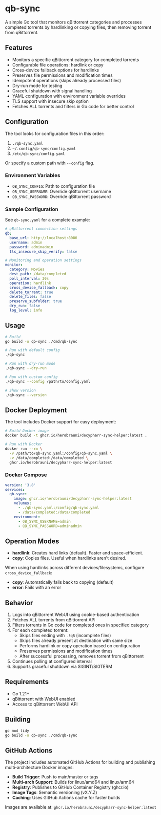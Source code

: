 # qb-sync

A simple Go tool that monitors qBittorrent categories and processes completed torrents by hardlinking or copying files, then removing torrent from qBittorrent.

## Features

- Monitors a specific qBittorrent category for completed torrents
- Configurable file operations: hardlink or copy
- Cross-device fallback options for hardlinks
- Preserves file permissions and modification times
- Idempotent operations (skips already processed files)
- Dry-run mode for testing
- Graceful shutdown with signal handling
- YAML configuration with environment variable overrides
- TLS support with insecure skip option
- Fetches ALL torrents and filters in Go code for better control

## Configuration

The tool looks for configuration files in this order:
1. `./qb-sync.yaml`
2. `~/.config/qb-sync/config.yaml`
3. `/etc/qb-sync/config.yaml`

Or specify a custom path with `--config` flag.

### Environment Variables

- `QB_SYNC_CONFIG`: Path to configuration file
- `QB_SYNC_USERNAME`: Override qBittorrent username
- `QB_SYNC_PASSWORD`: Override qBittorrent password

### Sample Configuration

See `qb-sync.yaml` for a complete example:

```yaml
# qBittorrent connection settings
qb:
  base_url: http://localhost:8080
  username: admin
  password: adminadmin
  tls_insecure_skip_verify: false

# Monitoring and operation settings
monitor:
  category: Movies
  dest_path: /data/completed
  poll_interval: 30s
  operation: hardlink
  cross_device_fallback: copy
  delete_torrent: true
  delete_files: false
  preserve_subfolder: true
  dry_run: false
  log_level: info
```

## Usage

```bash
# Build
go build -o qb-sync ./cmd/qb-sync

# Run with default config
./qb-sync

# Run with dry-run mode
./qb-sync --dry-run

# Run with custom config
./qb-sync --config /path/to/config.yaml

# Show version
./qb-sync --version
```

## Docker Deployment

The tool includes Docker support for easy deployment:

```bash
# Build Docker image
docker build -t ghcr.io/herobrauni/decypharr-sync-helper:latest .

# Run with Docker
docker run --rm \
  -v /path/to/qb-sync.yaml:/config/qb-sync.yaml \
  -v /data/completed:/data/completed \
  ghcr.io/herobrauni/decypharr-sync-helper:latest
```

### Docker Compose

```yaml
version: '3.8'
services:
  qb-sync:
    image: ghcr.io/herobrauni/decypharr-sync-helper:latest
    volumes:
      - ./qb-sync.yaml:/config/qb-sync.yaml
      - /data/completed:/data/completed
    environment:
      - QB_SYNC_USERNAME=admin
      - QB_SYNC_PASSWORD=adminadmin
```

## Operation Modes

- **hardlink**: Creates hard links (default). Faster and space-efficient.
- **copy**: Copies files. Useful when hardlinks aren't desired.

When using hardlinks across different devices/filesystems, configure `cross_device_fallback`:
- **copy**: Automatically falls back to copying (default)
- **error**: Fails with an error

## Behavior

1. Logs into qBittorrent WebUI using cookie-based authentication
2. Fetches ALL torrents from qBittorrent API
3. Filters torrents in Go code for completed ones in specified category
4. For each completed torrent:
   - Skips files ending with `.!qB` (incomplete files)
   - Skips files already present at destination with same size
   - Performs hardlink or copy operation based on configuration
   - Preserves permissions and modification times
   - After successful processing, removes torrent from qBittorrent
5. Continues polling at configured interval
6. Supports graceful shutdown via SIGINT/SIGTERM

## Requirements

- Go 1.21+
- qBittorrent with WebUI enabled
- Access to qBittorrent WebUI API

## Building

```bash
go mod tidy
go build -o qb-sync ./cmd/qb-sync
```

## GitHub Actions

The project includes automated GitHub Actions for building and publishing multi-architecture Docker images:

- **Build Trigger**: Push to main/master or tags
- **Multi-arch Support**: Builds for linux/amd64 and linux/arm64
- **Registry**: Publishes to GitHub Container Registry (ghcr.io)
- **Image Tags**: Semantic versioning (vX.Y.Z)
- **Caching**: Uses GitHub Actions cache for faster builds

Images are available at: `ghcr.io/herobrauni/decypharr-sync-helper:latest`